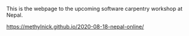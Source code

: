 This is the webpage to the upcoming software carpentry workshop at Nepal. 

https://methylnick.github.io/2020-08-18-nepal-online/
